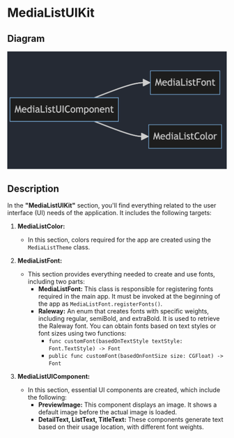 # MediaListUIKit

## Diagram
<img alt="UIKit" src="Diagram/UIKit.png">

## Description
In the **"MediaListUIKit"** section, you'll find everything related to the user interface (UI) needs of the application. It includes the following targets:

1. **MediaListColor:**
   - In this section, colors required for the app are created using the `MediaListTheme` class.

2. **MediaListFont:**
   - This section provides everything needed to create and use fonts, including two parts:
     - **MediaListFont:** This class is responsible for registering fonts required in the main app. It must be invoked at the beginning of the app as `MediaListFont.registerFonts()`.
     - **Raleway:** An enum that creates fonts with specific weights, including regular, semiBold, and extraBold. It is used to retrieve the Raleway font. You can obtain fonts based on text styles or font sizes using two functions: 
       - `func customFont(basedOnTextStyle textStyle: Font.TextStyle) -> Font`
       - `public func customFont(basedOnFontSize size: CGFloat) -> Font`

3. **MediaListUIComponent:**
   - In this section, essential UI components are created, which include the following:
     - **PreviewImage:** This component displays an image. It shows a default image before the actual image is loaded.
     - **DetailText, ListText, TitleText:** These components generate text based on their usage location, with different font weights.
